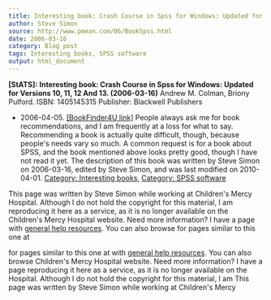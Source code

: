 ```yaml
---
title: Interesting book: Crash Course in Spss for Windows: Updated for Versions 10, 11, 12 And 13.
author: Steve Simon
source: http://www.pmean.com/06/BookSpss.html
date: 2006-03-16
category: Blog post
tags: Interesting books, SPSS software
output: html_document
---
```

**[StATS]:** **Interesting book: Crash Course in
Spss for Windows: Updated for Versions 10, 11, 12 And 13. (2006-03-16)** Andrew M.
Colman, Briony Pulford. ISBN: 1405145315 Publisher: Blackwell Publishers
- 2006-04-05. [\[BookFinder4U
link\]](http://www.bookfinder4u.com/detail/1405145315.html) People
always ask me for book recommendations, and I am frequently at a loss
for what to say. Recommending a book is actually quite difficult,
though, because people\'s needs vary so much. A common request is for a
book about SPSS, and the book mentioned above looks pretty good, though
I have not read it yet. The description of this book was written by
Steve Simon on 2006-03-16, edited by Steve Simon, and was last modified
on 2010-04-01. [Category: Interesting
books](../category/InterestingBooks.html), [Category: SPSS
software](../category/SpssSoftware.html)

This page was written by Steve Simon while working at Children\'s Mercy
Hospital. Although I do not hold the copyright for this material, I am
reproducing it here as a service, as it is no longer available on the
Children\'s Mercy Hospital website. Need more information? I have a page
with [general help resources](../GeneralHelp.html). You can also browse
for pages similar to this one at
<!---More--->
for pages similar to this one at
with [general help resources](../GeneralHelp.html). You can also browse
Children\'s Mercy Hospital website. Need more information? I have a page
reproducing it here as a service, as it is no longer available on the
Hospital. Although I do not hold the copyright for this material, I am
This page was written by Steve Simon while working at Children\'s Mercy

<!---Do not use
**[StATS]:** **Interesting book: Crash Course in
This page was written by Steve Simon while working at Children\'s Mercy
Hospital. Although I do not hold the copyright for this material, I am
reproducing it here as a service, as it is no longer available on the
Children\'s Mercy Hospital website. Need more information? I have a page
with [general help resources](../GeneralHelp.html). You can also browse
for pages similar to this one at
--->

